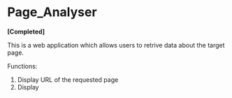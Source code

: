 # Page_Analyser

<b>[Completed]</b>


This is a web application which allows users to retrive data about the target page.

Functions:

1. Display URL of the requested page
2. Display <title> of the requested page
3. Display number of links on the page that the user can click on
4. Display all of the links 
5. Display number of unique domains that these links go to
6. Display all of the unique domains found
7. Check if page was served in a secure mannered
8. Display SSL certificate information
9. Was Google Analytics available on the page?      

Future Improvements:</br>
1. Add proper error handling
